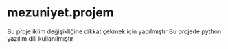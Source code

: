 # mezuniyet.projem
Bu proje iklim değişikliğine dikkat çekmek için yapılmıştır
Bu projede python yazılım dili kullanılmıştır
